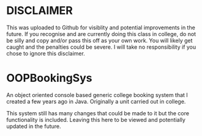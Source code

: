 # DISCLAIMER
This was uploaded to Github for visiblity and potential improvements in the future. If you recognise and are currently doing this class in college, do not be silly and copy and/or pass this off as your own work. You will likely get caught and the penalties could be severe. I will take no responsibility if you chose to ignore this disclaimer. 

# OOPBookingSys
An object oriented console based generic college booking system that I created a few years ago in Java. Originally a unit carried out in college.

This system still has many changes that could be made to it but the core functionality is included. Leaving this here to be viewed and potentially updated in the future.
